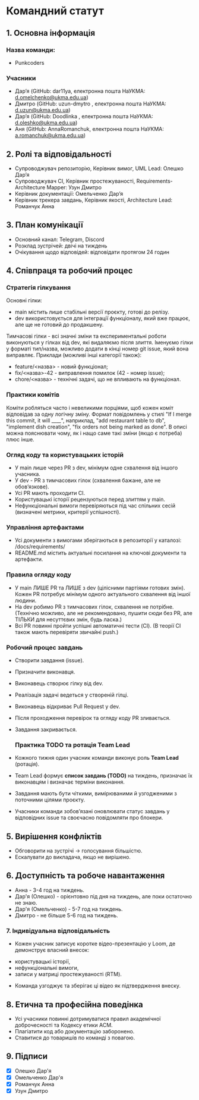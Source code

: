 # Командний статут

## 1. Основна інформація
### Назва команди: 
- Punkcoders
  
### Учасники

- Дар’я (GitHub: dar11ya, електронна пошта НаУКМА: [d.omelchenko@ukma.edu.ua](d.omelchenko@ukma.edu.ua))
- Дмитро (GitHub: uzun-dmytro , електронна пошта НаУКМА: [d.uzun@ukma.edu.ua](d.uzun@ukma.edu.ua))
- Дар’я (GitHub: Doodlinka , електронна пошта НаУКМА: [d.oleshko@ukma.edu.ua](d.oleshko@ukma.edu.ua))
- Аня (GitHub: AnnaRomanchuk, електронна пошта НаУКМА: [a.romanchuk@ukma.edu.ua](a.romanchuk@ukma.edu.ua))

## 2. Ролі та відповідальності

- Супроводжувач репозиторію, Керівник вимог, UML Lead: Олешко Дар’я
- Супроводжувач CI, Керівник простежуваності, Requirements-Architecture Mapper: Узун Дмитро
- Керівник документації: Омельченко Дар’я
- Керівник трекера завдань, Керівник якості, Architecture Lead: Романчук Анна

## 3. План комунікації

- Основний канал: Telegram, Discord
- Розклад зустрічей: двічі на тиждень
- Очікування щодо відповідей: відповідати протягом 24 годин

## 4. Співпраця та робочий процес

### Стратегія гілкування

Основні гілки:

- main містить лише стабільні версії проєкту, готові до релізу.
- dev використовується для інтеграції функціоналу, який вже працює, але ще не готовий до продакшену.

Тимчасові гілки - всі значні зміни та експериментальні роботи виконуються у гілках від dev, які видаляємо після злиття. Іменуємо гілки у форматі тип/назва, можливо додати в кінці номер git issue, який вона виправляє. Приклади (можливі інші категорії також):

- feature/<назва> -  новий функціонал;
- fix/<назва>-42 - виправлення помилок (42 - номер issue);
- chore/<назва> - технічні задачі, що не впливають на функціонал.

### Практики комітів

Коміти робляться часто і невеликими порціями, щоб кожен коміт відповідав за одну логічну зміну. Формат повідомлень у стилі "If I merge this commit, it will ____", наприклад, "add restaurant table to db", "implement dish creation", "fix orders not being marked as done". В описі можна пояснювати чому, як і нащо саме такі зміни (якщо є потреба) плюс інше.

### Огляд коду та користувацьких історій

- У main лише через PR з dev, мінімум одне схвалення від іншого учасника.
- У dev - PR з тимчасових гілок (схвалення бажане, але не обов’язкове).
- Усі PR мають проходити CI.
- Користувацькі історії рецензуються перед злиттям у main.
- Нефункціональні вимоги перевіряються під час спільних сесій (визначені метрики, критерії успішності).

### Управління артефактами
- Усі документи з вимогами зберігаються в репозиторії у каталозі: /docs/requirements/
- README.md містить актуальні посилання на ключові документи та артефакти.

### Правила огляду коду

- У main ЛИШЕ PR та ЛИШЕ з dev (цілісними партіями готових змін). Кожен PR потребує мінімум одного актуального схвалення від іншої людини.
- На dev робимо PR з тимчасових гілок, схвалення не потрібне. (Технічно можливо, але не рекомендовано, пушити сюди без PR, але ТІЛЬКИ для несуттєвих змін, будь ласка.)
- Всі PR повинні пройти успішні автоматичні тести (CI). (В теорії CI також мають перевіряти звичайні push.)

### Робочий процес завдань

- Створити завдання (issue).
- Призначити виконавця.
- Виконавець створює гілку від dev.
- Реалізація задачі ведеться у створеній гілці.
- Виконавець відкриває Pull Request у dev.
- Після проходження перевірок та огляду коду PR зливається.
- Завдання закривається.

  ### Практика TODO та ротація Team Lead

- Кожного тижня один учасник команди виконує роль **Team Lead** (ротація).
- Team Lead формує **список завдань (TODO)** на тиждень, призначає їх виконавцям і визначає терміни виконання.
- Завдання мають бути чіткими, вимірюваними й узгодженими з поточними цілями проєкту.
- Учасники команди зобов’язані оновлювати статус завдань у відповідних issue та своєчасно повідомляти про блокери.


## 5. Вирішення конфліктів

- Обговорити на зустрічі → голосування більшістю.
- Ескалувати до викладача, якщо не вирішено.

## 6. Доступність та робоче навантаження

- Анна - 3-4 год на тиждень.
- Дар'я (Олешко) - орієнтовно під дня на тиждень, але поки остаточно не знаю.
- Дар'я (Омельченко) - 5-7 год на тиждень.
- Дмитро - не більше 5-6 год на тиждень.

### 7. Індивідуальна відповідальність
- Кожен учасник записує коротке відео-презентацію у Loom, де демонструє власний внесок:
* користувацькі історії,
* нефункціональні вимоги,
* записи у матриці простежуваності (RTM).
- Команда узгоджує та зберігає ці відео як підтвердження внеску.

## 8. Етична та професійна поведінка

- Усі учасники повинні дотримуватися правил академічної доброчесності та Кодексу етики ACM.
- Плагіатити код або документацію заборонено.
- Ставитися до товаришів по команді з повагою.

## 9. Підписи

- [x] Олешко Дар'я
- [x] Омельченко Дар'я
- [x] Романчук Анна
- [x] Узун Дмитро
